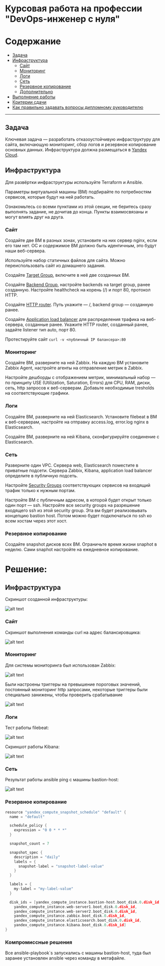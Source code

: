 #  Курсовая работа на профессии "DevOps-инженер с нуля"

Содержание
==========
* [Задача](#Задача)
* [Инфраструктура](#Инфраструктура)
    * [Сайт](#Сайт)
    * [Мониторинг](#Мониторинг)
    * [Логи](#Логи)
    * [Сеть](#Сеть)
    * [Резервное копирование](#Резервное-копирование)
    * [Дополнительно](#Дополнительно)
* [Выполнение работы](#Выполнение-работы)
* [Критерии сдачи](#Критерии-сдачи)
* [Как правильно задавать вопросы дипломному руководителю](#Как-правильно-задавать-вопросы-дипломному-руководителю) 

---------
## Задача
Ключевая задача — разработать отказоустойчивую инфраструктуру для сайта, включающую мониторинг, сбор логов и резервное копирование основных данных. Инфраструктура должна размещаться в [Yandex Cloud](https://cloud.yandex.com/).

## Инфраструктура
Для развёртки инфраструктуры используйте Terraform и Ansible. 

Параметры виртуальной машины (ВМ) подбирайте по потребностям сервисов, которые будут на ней работать. 

Ознакомьтесь со всеми пунктами из этой секции, не беритесь сразу выполнять задание, не дочитав до конца. Пункты взаимосвязаны и могут влиять друг на друга.

### Сайт
Создайте две ВМ в разных зонах, установите на них сервер nginx, если его там нет. ОС и содержимое ВМ должно быть идентичным, это будут наши веб-сервера.

Используйте набор статичных файлов для сайта. Можно переиспользовать сайт из домашнего задания.

Создайте [Target Group](https://cloud.yandex.com/docs/application-load-balancer/concepts/target-group), включите в неё две созданных ВМ.

Создайте [Backend Group](https://cloud.yandex.com/docs/application-load-balancer/concepts/backend-group), настройте backends на target group, ранее созданную. Настройте healthcheck на корень (/) и порт 80, протокол HTTP.

Создайте [HTTP router](https://cloud.yandex.com/docs/application-load-balancer/concepts/http-router). Путь укажите — /, backend group — созданную ранее.

Создайте [Application load balancer](https://cloud.yandex.com/en/docs/application-load-balancer/) для распределения трафика на веб-сервера, созданные ранее. Укажите HTTP router, созданный ранее, задайте listener тип auto, порт 80.

Протестируйте сайт
`curl -v <публичный IP балансера>:80` 

### Мониторинг
Создайте ВМ, разверните на ней Zabbix. На каждую ВМ установите Zabbix Agent, настройте агенты на отправление метрик в Zabbix. 

Настройте дешборды с отображением метрик, минимальный набор — по принципу USE (Utilization, Saturation, Errors) для CPU, RAM, диски, сеть, http запросов к веб-серверам. Добавьте необходимые tresholds на соответствующие графики.

### Логи
Cоздайте ВМ, разверните на ней Elasticsearch. Установите filebeat в ВМ к веб-серверам, настройте на отправку access.log, error.log nginx в Elasticsearch.

Создайте ВМ, разверните на ней Kibana, сконфигурируйте соединение с Elasticsearch.

### Сеть
Разверните один VPC. Сервера web, Elasticsearch поместите в приватные подсети. Сервера Zabbix, Kibana, application load balancer определите в публичную подсеть.

Настройте [Security Groups](https://cloud.yandex.com/docs/vpc/concepts/security-groups) соответствующих сервисов на входящий трафик только к нужным портам.

Настройте ВМ с публичным адресом, в которой будет открыт только один порт — ssh. Настройте все security groups на разрешение входящего ssh из этой security group. Эта вм будет реализовывать концепцию bastion host. Потом можно будет подключаться по ssh ко всем хостам через этот хост.

### Резервное копирование
Создайте snapshot дисков всех ВМ. Ограничьте время жизни snaphot в неделю. Сами snaphot настройте на ежедневное копирование.

# Решение:

## Инфраструктура
Скриншот созданной инфраструктуры:

![alt text](img/YC.jpg)

### Сайт
Скриншот выполнения команды curl на адрес балансировщика:

![alt text](img/cirl.jpg)


### Мониторинг
Для системы мониторинга был использован Zabbix:

![alt text](img/zabbix.jpg)

Были настроены триггеры на превышение пороговых значений, постоянный мониторинг http запросами, некоторые триггеры были специально занижены, чтобы проверить срабатывание

![alt text](img/zabbix-trigger.jpg)

### Логи

Тест работы filebeat:

![alt text](img/filebeat.jpg)

Скриншот работы Kibana:

![alt text](img/kibana.jpg)

### Сеть

Результат работы ansible ping c машины bastion-host:

![alt text](<img/ansible ping.jpg>)

### Резервное копирование

```c
resource "yandex_compute_snapshot_schedule" "default" {
  name = "default"

  schedule_policy {
    expression = "0 0 * * *"
  }

  snapshot_count = 7

  snapshot_spec {
    description = "daily"
    labels = {
      snapshot-label = "snapshot-label-value"
    }
  }

  labels = {
    my-label = "my-label-value"
  }

  disk_ids = [yandex_compute_instance.bastion-host.boot_disk.0.disk_id,
    yandex_compute_instance.web-server1.boot_disk.0.disk_id,
    yandex_compute_instance.web-server2.boot_disk.0.disk_id,
    yandex_compute_instance.zabbix.boot_disk.0.disk_id,
    yandex_compute_instance.elasticsearch.boot_disk.0.disk_id,
    yandex_compute_instance.kibana.boot_disk.0.disk_id]
}
```

### Компромиссные решения
Все ansible-playbook`s запускались с машины bastion-host, туда был заранее установлен ansible через команду в метафайле.